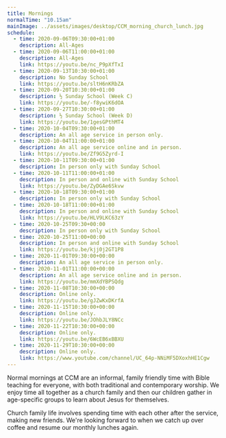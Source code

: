 ```yaml
---
title: Mornings
normalTime: "10.15am"
mainImage: ../assets/images/desktop/CCM_morning_church_lunch.jpg
schedule:
  - time: 2020-09-06T09:30:00+01:00
    description: All-Ages
  - time: 2020-09-06T11:00:00+01:00
    description: All-Ages
    link: https://youtu.be/nc_P9pXfTxI    
  - time: 2020-09-13T10:30:00+01:00
    description: No Sunday School
    link: https://youtu.be/sltH6nKRbZA
  - time: 2020-09-20T10:30:00+01:00
    description: ½ Sunday School (Week C)
    link: https://youtu.be/-f8ywiK6dOA
  - time: 2020-09-27T10:30:00+01:00
    description: ½ Sunday School (Week D)
    link: https://youtu.be/1gesGPthMT4
  - time: 2020-10-04T09:30:00+01:00
    description: An all age service in person only.
  - time: 2020-10-04T11:00:00+01:00
    description: An all age service online and in person.
    link: https://youtu.be/Zf9G5Zyrd-I
  - time: 2020-10-11T09:30:00+01:00
    description: In person only with Sunday School
  - time: 2020-10-11T11:00:00+01:00
    description: In person and online with Sunday School
    link: https://youtu.be/ZyDGAe6Skvw
  - time: 2020-10-18T09:30:00+01:00
    description: In person only with Sunday School 
  - time: 2020-10-18T11:00:00+01:00
    description: In person and online with Sunday School 
    link: https://youtu.be/HLV9LKC63zY
  - time: 2020-10-25T09:30+00:00
    description: In person only with Sunday School 
  - time: 2020-10-25T11:00+00:00
    description: In person and online with Sunday School 
    link: https://youtu.be/kjj0j2GT1P8
  - time: 2020-11-01T09:30:00+00:00
    description: An all age service in person only.
  - time: 2020-11-01T11:00:00+00:00
    description: An all age service online and in person.
    link: https://youtu.be/mmXdYBPSQdg
  - time: 2020-11-08T10:30:00+00:00
    description: Online only.
    link: https://youtu.be/gJZwKxDKrfA
  - time: 2020-11-15T10:30:00+00:00
    description: Online only.
    link: https://youtu.be/JOhbJLY8NCc
  - time: 2020-11-22T10:30:00+00:00
    description: Online only. 
    link: https://youtu.be/6WcEB6xBBXU
  - time: 2020-11-29T10:30:00+00:00
    description: Online only.
    link: https://www.youtube.com/channel/UC_64p-NNiMF5DXoxhHE1Cgw
---
```

Normal mornings at CCM are an informal, family friendly time with Bible teaching for everyone, with both traditional and contemporary worship. We enjoy time all together as a church family and then our children gather in age-specific groups to learn about Jesus for themselves.

Church family life involves spending time with each other after the service, making new friends. We're looking forward to when we catch up over coffee and resume our monthly lunches again.
